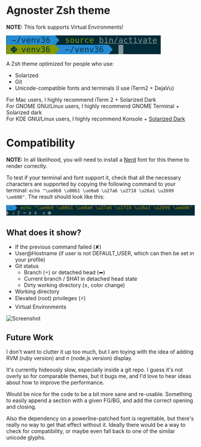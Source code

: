 # Agnoster Zsh theme

**NOTE:** This fork supports Virtual Environments!

![Virtual Environments](https://github.com/i5ar/agnoster-zsh-theme/blob/master/venv.png)

A Zsh theme optimized for people who use:

- Solarized
- Git
- Unicode-compatible fonts and terminals (I use iTerm2 + DejaVu)

For Mac users, I highly recommend iTerm 2 + Solarized Dark \
For GNOME GNU/Linux users, I highly recommend GNOME Terminal + Solarized dark \
For KDE GNU/Linux users, I highly recommend Konsole + [Solarized Dark](https://github.com/phiggins/konsole-colors-solarized)

# Compatibility

**NOTE:** In all likelihood, you will need to install a [Nerd](https://github.com/ryanoasis/nerd-fonts) font for this theme to render correctly.

To test if your terminal and font support it, check that all the necessary characters are supported by copying the following command to your terminal: `echo "\ue0b0 \u00b1 \ue0a0 \u27a6 \u2718 \u26a1 \u2699 \ue606"`. The result should look like this:

![Characters](https://github.com/i5ar/agnoster-zsh-theme/blob/master/chars.png)

## What does it show?

- If the previous command failed (✘)
- User@Hostname (if user is not DEFAULT_USER, which can then be set in your profile)
- Git status
  - Branch () or detached head (➦)
  - Current branch / SHA1 in detached head state
  - Dirty working directory (±, color change)
- Working directory
- Elevated (root) privileges (⚡)
- Virtual Environments

![Screenshot](https://gist.githubusercontent.com/agnoster/3712874/raw/screenshot.png)

## Future Work

I don't want to clutter it up too much, but I am toying with the idea of adding RVM (ruby version) and n (node.js version) display.

It's currently hideously slow, especially inside a git repo. I guess it's not overly so for comparable themes, but it bugs me, and I'd love to hear ideas about how to improve the performance.

Would be nice for the code to be a bit more sane and re-usable. Something to easily append a section with a given FG/BG, and add the correct opening and closing.

Also the dependency on a powerline-patched font is regrettable, but there's really no way to get that effect without it. Ideally there would be a way to check for compatibility, or maybe even fall back to one of the similar unicode glyphs.
